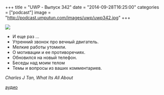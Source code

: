 +++
title = "UWP - Выпуск 342"
date = "2014-09-28T16:25:00"
categories = ["podcast"]
image = "http://podcast.umputun.com/images/uwp/uwp342.jpg"
+++

![](https://podcast.umputun.com/images/uwp/uwp342.jpg)

- И еще раз ...
- Утренний звонок про вечный двигатель.
- Мелкие работы утомили.
- О мотивации и ее противоречиях.
- Обновился на новый телефон.
- Беседы над моим телом
- Темы и вопросы из ваших комментариев.

_Charles J Tan, What Its All About_

[аудио](https://podcast.umputun.com/media/ump_podcast342.mp3)

<audio src="https://podcast.umputun.com/media/ump_podcast342.mp3" preload="none"></audio>